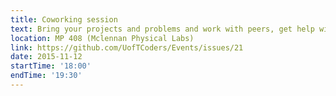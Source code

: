 ```yaml
---
title: Coworking session
text: Bring your projects and problems and work with peers, get help with questions, and show off your progress.
location: MP 408 (Mclennan Physical Labs)
link: https://github.com/UofTCoders/Events/issues/21
date: 2015-11-12
startTime: '18:00'
endTime: '19:30'
---
```

